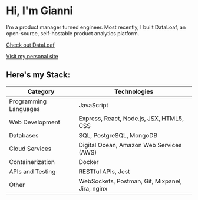 # Hi, I'm Gianni

I'm a product manager turned engineer. Most recently, I built DataLoaf, an open-source, self-hostable product analytics platform.

[Check out DataLoaf](https://data-loaf.com)

[Visit my personal site](https://giannibarber.com)

## Here's my Stack:

|Category|Technologies|
|---|---|
|Programming Languages|JavaScript|
|Web Development|Express, React, Node.js, JSX, HTML5, CSS|
|Databases|SQL, PostgreSQL, MongoDB|
|Cloud Services|Digital Ocean, Amazon Web Services (AWS)|
|Containerization|Docker|
|APIs and Testing|RESTful APIs, Jest|
|Other|WebSockets, Postman, Git, Mixpanel, Jira, nginx|

<!--
**giannibarber/giannibarber** is a ✨ _special_ ✨ repository because its `README.md` (this file) appears on your GitHub profile.

Here are some ideas to get you started:

- 🔭 I’m currently working on ...
- 🌱 I’m currently learning ...
- 👯 I’m looking to collaborate on ...
- 🤔 I’m looking for help with ...
- 💬 Ask me about ...
- 📫 How to reach me: ...
- 😄 Pronouns: ...
- ⚡ Fun fact: ...
-->
